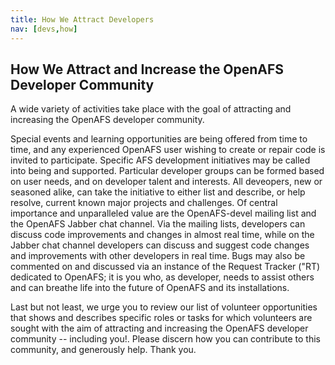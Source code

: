 ```yaml
---
title: How We Attract Developers
nav: [devs,how]
---
```


## How We Attract and Increase the OpenAFS Developer Community ##

A wide variety of activities take place with the goal of attracting and increasing the OpenAFS developer community.

Special events and learning opportunities are being offered from time to time, and any experienced OpenAFS user wishing to create or repair code is invited to participate. Specific AFS development initiatives may be called into being and supported. Particular developer groups can be formed based on user needs, and on developer talent and interests. All deveopers, new or seasoned alike, can take the initiative to either list and describe, or help resolve, current known major projects and challenges. Of central importance and unparalleled value are the OpenAFS-devel mailing list and the OpenAFS Jabber chat channel. Via the mailing lists, developers can discuss code improvements and changes in almost real time, while on the Jabber chat channel developers can discuss and suggest code changes and improvements with other developers in real time. Bugs may also be commented on and discussed via an instance of the Request Tracker ("RT) dedicated to OpenAFS; it is you who, as developer, needs to assist others and can breathe life into the future of OpenAFS and its installations.

Last but not least, we urge you to review our list of volunteer opportunities that shows and describes specific roles or tasks for which volunteers are sought with the aim of attracting and increasing the OpenAFS developer community -- including you!. Please discern how you can contribute to this community, and generously help. Thank you.
